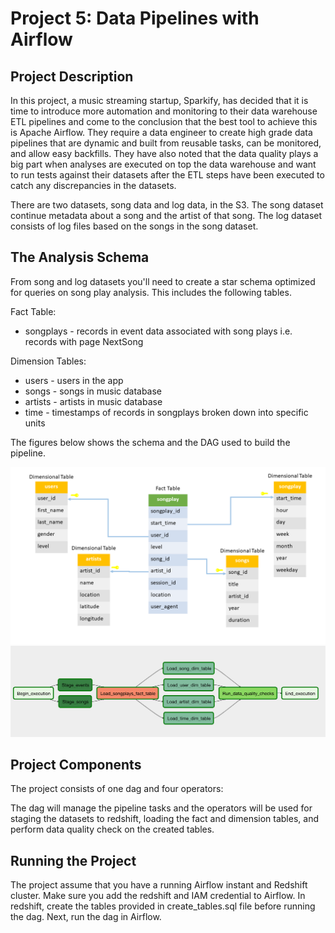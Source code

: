 <h1>Project 5: Data Pipelines with Airflow</h1>


<h2>Project Description</h2>

<p>
In this project, a music streaming startup, Sparkify, has decided that it is time to introduce more automation and monitoring to their data warehouse ETL pipelines and come to the conclusion that the best tool to achieve this is Apache Airflow. They require a data engineer to create high grade data pipelines that are dynamic and built from reusable tasks, can be monitored, and allow easy backfills. They have also noted that the data quality plays a big part when analyses are executed on top the data warehouse and want to run tests against their datasets after the ETL steps have been executed to catch any discrepancies in the datasets.

There are two datasets, song data and log data, in the S3. The song dataset continue metadata about a song and the artist of that song. The log dataset consists of log files based on the songs in the song dataset.
</p>

<h2>The Analysis Schema</h2>

<p> 
From song and log datasets you'll need to create a star schema optimized for queries on song play analysis. This includes the following tables.

Fact Table:</p>
<ul>
<li>songplays - records in event data associated with song plays i.e. records with page NextSong</li>
</ul>

<p>Dimension Tables:</p>
    
<ul>
<li>users - users in the app</li>
<li>songs - songs in music database</li>
<li>artists - artists in music database</li>
<li>time - timestamps of records in songplays broken down into specific units</li>
</ul>

<p>
The figures below shows the schema and the DAG used to build the pipeline.
</p>

![Tux, the Linux mascot](schema.png)
![Tux, the Linux mascot](dag.png)

<h2>Project Components</h2>

<p>
The project consists of one dag and four operators:

The dag will manage the pipeline tasks and the operators will be used for staging the datasets to redshift, loading the fact and dimension tables, and perform data quality check on the created tables.
</p>

<h2>Running the Project</h2>

<p>
The project assume that you have a running Airflow instant and Redshift cluster. Make sure you add the redshift and IAM credential to Airflow.
In redshift, create the tables provided in create_tables.sql file before running the dag. Next, run the dag in Airflow.
</p>
